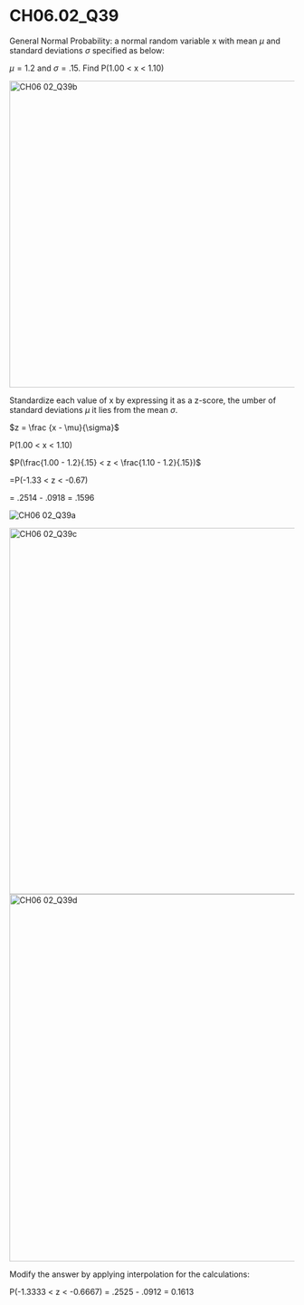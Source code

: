 # CH06.02_Q39 #

General Normal Probability: 
a normal random variable x with mean $\mu$ and standard deviations $\sigma$ specified as below:

$\mu = 1.2$ and $\sigma = .15$. Find P(1.00 < x < 1.10) 

<img width="542" alt="CH06 02_Q39b" src="https://github.com/user-attachments/assets/102d2831-f1b0-4a1b-a4b2-5b7d41daa31d">


Standardize each value of x by expressing it as a z-score, the umber of standard deviations $\mu$ it lies from the mean $\sigma$.

$z = \frac {x - \mu}{\sigma}$


P(1.00 < x < 1.10) 

$P(\frac{1.00 - 1.2}{.15} < z < \frac{1.10 - 1.2}{.15})$

=P(-1.33 < z < -0.67)

= .2514 - .0918 = .1596


![CH06 02_Q39a](https://github.com/user-attachments/assets/7a8c5147-8923-4d59-a56b-57c5ee3011ba)


<img width="647" alt="CH06 02_Q39c" src="https://github.com/user-attachments/assets/71d51007-591c-4d45-850d-b5f046114ad3">

<img width="649" alt="CH06 02_Q39d" src="https://github.com/user-attachments/assets/3fbe69cf-4237-47c4-994d-677f3d01b1b6">

Modify the answer by applying interpolation for the calculations:

P(-1.3333 < z < -0.6667) = .2525 - .0912 = 0.1613
